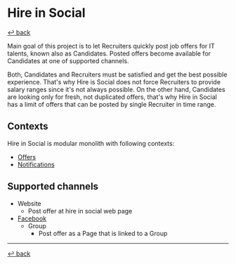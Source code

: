 # Hire in Social

[↩️ back](/README.md)

Main goal of this project is to let Recruiters quickly post job offers for IT talents, known also as Candidates. 
Posted offers become available for Candidates at one of supported channels. 

Both, Candidates and Recruiters must be satisfied and get the best possible experience. That's why Hire is Social does not force
Recruiters to provide salary ranges since it's not always possible. On the other hand, Candidates are looking only for 
fresh, not duplicated offers, that's why Hire in Social has a limit of offers that can be posted by single Recruiter in
time range.  

## Contexts

Hire in Social is modular monolith with following contexts:

* [Offers](/php/portal/src/ITOffers/Offers)
* [Notifications](/php/portal/src/ITOffers/Notifications)

## Supported channels 

 * Website
    * Post offer at hire in social web page 
 * [Facebook](/php/portal/docs/channel/facebook.md) 
    * Group 
        * Post offer as a Page that is linked to a Group

---
[↩️ back](/README.md)